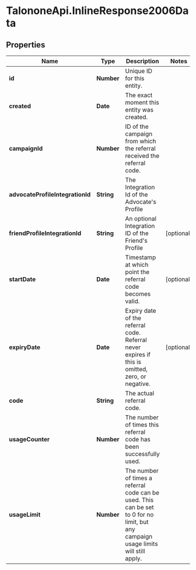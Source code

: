 # TalononeApi.InlineResponse2006Data

## Properties
Name | Type | Description | Notes
------------ | ------------- | ------------- | -------------
**id** | **Number** | Unique ID for this entity. | 
**created** | **Date** | The exact moment this entity was created. | 
**campaignId** | **Number** | ID of the campaign from which the referral received the referral code. | 
**advocateProfileIntegrationId** | **String** | The Integration Id of the Advocate&#39;s Profile | 
**friendProfileIntegrationId** | **String** | An optional Integration ID of the Friend&#39;s Profile | [optional] 
**startDate** | **Date** | Timestamp at which point the referral code becomes valid. | [optional] 
**expiryDate** | **Date** | Expiry date of the referral code. Referral never expires if this is omitted, zero, or negative. | [optional] 
**code** | **String** | The actual referral code. | 
**usageCounter** | **Number** | The number of times this referral code has been successfully used. | 
**usageLimit** | **Number** | The number of times a referral code can be used. This can be set to 0 for no limit, but any campaign usage limits will still apply.  | 


